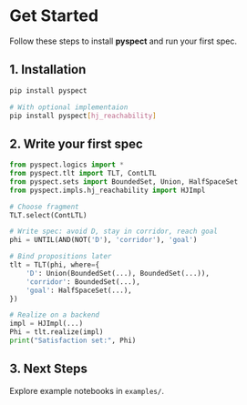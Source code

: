 # Get Started

Follow these steps to install **pyspect** and run your first spec.

## 1. Installation

```bash
pip install pyspect

# With optional implementaion
pip install pyspect[hj_reachability]
```

## 2. Write your first spec

```python
from pyspect.logics import *
from pyspect.tlt import TLT, ContLTL
from pyspect.sets import BoundedSet, Union, HalfSpaceSet
from pyspect.impls.hj_reachability import HJImpl

# Choose fragment
TLT.select(ContLTL)

# Write spec: avoid D, stay in corridor, reach goal
phi = UNTIL(AND(NOT('D'), 'corridor'), 'goal')

# Bind propositions later
tlt = TLT(phi, where={
    'D': Union(BoundedSet(...), BoundedSet(...)),
    'corridor': BoundedSet(...),
    'goal': HalfSpaceSet(...),
})

# Realize on a backend
impl = HJImpl(...)
Phi = tlt.realize(impl)
print("Satisfaction set:", Phi)
```

## 3. Next Steps

<!-- * Check the [User Guide](user-guide/) for details on **logic fragments**, **set-builders**, and **backend interfaces**. -->
Explore example notebooks in `examples/`.
